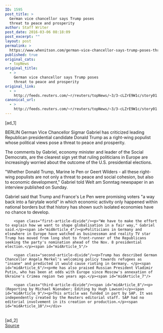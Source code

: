 ```yaml
---
ID: 1595
post_title: >
  German vice chancellor says Trump poses
  threat to peace and prosperity
author: Staff Writer
post_date: 2016-03-06 08:18:09
post_excerpt: ""
layout: post
permalink: >
  https://www.whenitson.com/german-vice-chancellor-says-trump-poses-threat-to-peace-and-prosperity/
published: true
original_cats:
  - topNews
original_title:
  - >
    German vice chancellor says Trump poses
    threat to peace and prosperity
original_link:
  - >
    http://feeds.reuters.com/~r/reuters/topNews/~3/3-cLZrE9W1c/story01.htm
canonical_url:
  - >
    http://feeds.reuters.com/~r/reuters/topNews/~3/3-cLZrE9W1c/story01.htm
---
```

 [ad_1]
<br><div id="articleText">
<span id="midArticle_start"/>

<span class="focusParagraph" readability="4"><p><span class="articleLocation">BERLIN</span> German Vice Chancellor Sigmar Gabriel has criticized leading Republican presidential candidate Donald Trump as a right-wing populist whose political views pose a threat to peace and prosperity.</p></span><span id="midArticle_0"/><p>The comments by Gabriel, economy minister and leader of the Social Democrats, are the clearest sign yet that ruling politicians in Europe are increasingly worried about the outcome of the U.S. presidential elections.</p><span id="midArticle_1"/><p>"Whether Donald Trump, Marine le Pen or Geert Wilders - all these right-wing populists are not only a threat to peace and social cohesion, but also to economic development," Gabriel told Welt am Sonntag newspaper in an interview published on Sunday.</p><span id="midArticle_2"/><p>Gabriel said that Trump and France's Le Pen were promising voters "a way back into a fairytale world" in which economic activity only happened within national borders but that history has shown such isolated economies have no chance to develop.</p><span id="midArticle_3"/>
        
        <span class="first-article-divide"/><p>"We have to make the effort to explain how we want to shape globalisation in a fair way," Gabriel said.</p><span id="midArticle_4"/><p>Politicians in Germany and elsewhere in Europe have watched as businessman and reality TV star Trump has moved from long shot to front-runner of the Republicans seeking the party's nomination ahead of the Nov. 8 presidential election.</p><span id="midArticle_5"/>
        
        <span class="second-article-divide"/><p>Trump has described German Chancellor Angela Merkel's welcoming policy towards refugees as "insane" and predicted it would cause rioting in Germany. </p><span id="midArticle_6"/><p>He has also praised Russian President Vladimir Putin, who has been at odds with Europe since Moscow's annexation of Ukraine's Crimea region two years ago.</p><span id="midArticle_7"/>
        
        <span class="third-article-divide"/><span id="midArticle_8"/><p> (Reporting by Michael Nienaber; Editing by Hugh Lawson)</p><span id="midArticle_9"/><p>This article was funded in part by SAP. It was independently created by the Reuters editorial staff. SAP had no editorial involvement in its creation or production.</p><span id="midArticle_10"/></div>
<br>[ad_2]
<br><a href="http://feeds.reuters.com/~r/reuters/topNews/~3/3-cLZrE9W1c/story01.htm">Source </a>